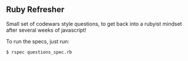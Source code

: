 ## Ruby Refresher

Small set of codewars style questions, to get back into a rubyist mindset after several weeks of javascript!

To run the specs, just run:

~~~
$ rspec questions_spec.rb
~~~
